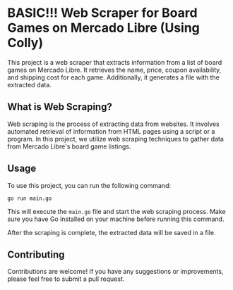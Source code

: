 # **BASIC**!!! Web Scraper for Board Games on Mercado Libre (Using Colly)

This project is a web scraper that extracts information from a list of board games on Mercado Libre. It retrieves the name, price, coupon availability, and shipping cost for each game. Additionally, it generates a file with the extracted data.

## What is Web Scraping?

Web scraping is the process of extracting data from websites. It involves automated retrieval of information from HTML pages using a script or a program. In this project, we utilize web scraping techniques to gather data from Mercado Libre's board game listings.

## Usage

To use this project, you can run the following command:

```
go run main.go
```

This will execute the `main.go` file and start the web scraping process. Make sure you have Go installed on your machine before running this command.

After the scraping is complete, the extracted data will be saved in a file.

## Contributing

Contributions are welcome! If you have any suggestions or improvements, please feel free to submit a pull request.
